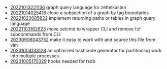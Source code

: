 - [20221013221136](/zet/20221013221136/README.md) graph query language for zettelkasten
- [20221014025416](/zet/20221014025416/README.md) clone a subsection of a graph by tag boundaries
- [20221023085822](/zet/20221023085822/README.md) implement returning paths or tables in graph query language
- [20221103162623](/zet/20221103162623/README.md) move zetcmd to wrapper CLI and remove fzf subcommands from CLI
- [20230906043752](/zet/20230906043752/README.md) make it easy to work with and source this file from vim
- [20231004133128](/zet/20231004133128/README.md) an optimized hashcode generator for partitioning work into multiple processes
- [20231005170329](/zet/20231005170329/README.md) hooks needed for fsdb
